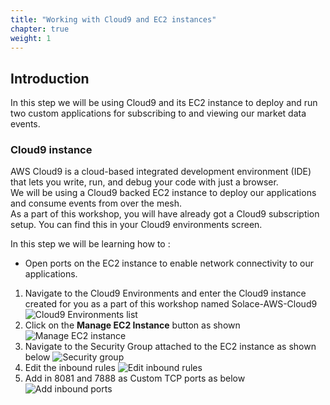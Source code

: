 ```yaml
---
title: "Working with Cloud9 and EC2 instances" 
chapter: true
weight: 1 
---
```


## Introduction
In this step we will be using Cloud9 and its EC2 instance to deploy and run two custom applications for subscribing to and viewing our market data events.

### Cloud9 instance
AWS Cloud9 is a cloud-based integrated development environment (IDE) that lets you write, run, and debug your code with just a browser. \
We will be using a Cloud9 backed EC2 instance to deploy our applications and consume events from over the mesh. \
As a part of this workshop, you will have already got a Cloud9 subscription setup. You can find this in your Cloud9 environments screen. 



In this step we will be learning how to :
- Open ports on the EC2 instance to enable network connectivity to our applications.


1. Navigate to the Cloud9 Environments and enter the Cloud9 instance created for you as a part of this workshop named Solace-AWS-Cloud9
![Cloud9 Environments list](/images/moduleTwo/cloud9-environments-list.png)
2. Click on the **Manage EC2 Instance** button as shown
![Manage EC2 instance](/images/moduleTwo/Solace-AWS-cloud9.png)
3. Navigate to the Security Group attached to the EC2 instance as shown below
![Security group](/images/moduleTwo/ec2-instance-security-group.png)
4. Edit the inbound rules
![Edit inbound rules](/images/moduleTwo/edit-security-group.png)
5. Add in 8081 and 7888 as Custom TCP ports as below
![Add inbound ports](/images/moduleTwo/Add-inbound-ports.png)   